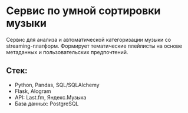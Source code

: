 # Сервис по умной сортировки музыки

Сервис для анализа и автоматической категоризации музыки со streaming-платформ. Формирует тематические плейлисты на основе метаданных и пользовательских предпочтений.

## Стек:
- Python, Pandas, SQL/SQLAlchemy
- Flask, Alogram
- API: Last.fm, Яндекс.Музыка
- База данных: PostgreSQL
